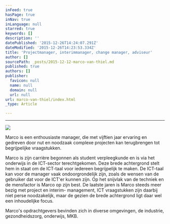 ```yaml
---
inFeed: true
hasPage: true
inNav: true
inLanguage: null
starred: true
keywords: []
description: ''
datePublished: '2015-12-26T14:24:07.291Z'
dateModified: '2015-12-26T14:23:53.334Z'
title: 'Projectmanager, interimmanager, change manager, adviseur'
author: []
sourcePath: _posts/2015-12-12-marco-van-thiel.md
published: true
authors: []
publisher:
  favicon: null
  name: null
  domain: null
  url: null
url: marco-van-thiel/index.html
_type: Article

---
```

****
![](https://s3-us-west-2.amazonaws.com/the-grid-img/p/e21c557733d8641570cad028056ea46c82904855.jpg)

Marco is een enthousiaste manager, die met vijftien jaar
ervaring en gedreven door nut en noodzaak complexe projecten kan terugbrengen
tot begrijpelijke vraagstukken.

Marco is zijn carrière begonnen als student verpleegkunde en
is via het onderwijs in de ICT-sector terechtgekomen. Deze brede achtergrond
stelt hem in staat om de ICT-taal voor iedereen begrijpelijk te maken. De
ICT-taal kan voor de manager vaak ondoorgrondelijk zijn, zoals de wensen van de
gebruiker dat voor de ICT'er kunnen zijn. Op het snijvlak van de techniek en de
mensfactor is Marco op zijn best. De laatste jaren is Marco steeds meer bezig
met project en interim- management, ICT vraagstukken zijn daarbij niet perse
noodzakelijk, maar de gezien de brede achtergrond ligt daar wel een
inhoudelijke focus. 

Marco's opdrachtgevers bevinden zich in diverse omgevingen,
de industrie, gezondheidszorg, onderwijs, MKB.